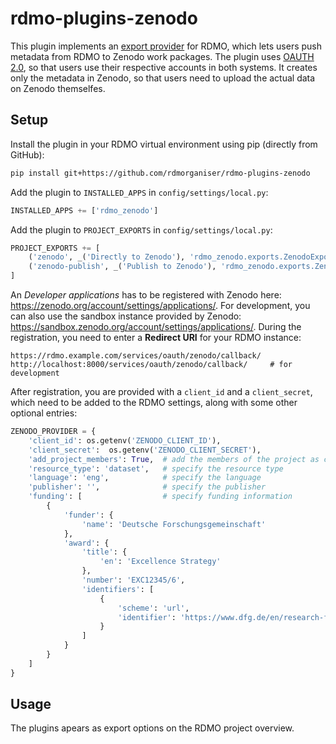 # rdmo-plugins-zenodo

This plugin implements an [export provider](https://rdmo.readthedocs.io/en/latest/plugins/index.html#export-providers) for RDMO, which lets users push metadata from RDMO to Zenodo work packages. The plugin uses [OAUTH 2.0](https://oauth.net/2/), so that users use their respective accounts in both systems. It creates only the metadata in Zenodo, so that users need to upload the actual data on Zenodo themselfes.

Setup
-----

Install the plugin in your RDMO virtual environment using pip (directly from GitHub):

```bash
pip install git+https://github.com/rdmorganiser/rdmo-plugins-zenodo
```

Add the plugin to `INSTALLED_APPS` in `config/settings/local.py`:

```python
INSTALLED_APPS += ['rdmo_zenodo']
```

Add the plugin to `PROJECT_EXPORTS` in `config/settings/local.py`:

```python
PROJECT_EXPORTS += [
    ('zenodo', _('Directly to Zenodo'), 'rdmo_zenodo.exports.ZenodoExportProvider'),
    ('zenodo-publish', _('Publish to Zenodo'), 'rdmo_zenodo.exports.ZenodoPublishProvider')
]
```

An *Developer applications* has to be registered with Zenodo here: https://zenodo.org/account/settings/applications/. For development, you can also use the sandbox instance provided by Zenodo: https://sandbox.zenodo.org/account/settings/applications/. During the registration, you need to enter a **Redirect URI** for your RDMO instance:

```
https://rdmo.example.com/services/oauth/zenodo/callback/
http://localhost:8000/services/oauth/zenodo/callback/     # for development
```

After registration, you are provided with a `client_id` and a `client_secret`, which need to be added to the RDMO settings, along with some other optional entries:

```python
ZENODO_PROVIDER = {
    'client_id': os.getenv('ZENODO_CLIENT_ID'),
    'client_secret':  os.getenv('ZENODO_CLIENT_SECRET'),
    'add_project_members': True,  # add the members of the project as creators to each dataset
    'resource_type': 'dataset',   # specify the resource type
    'language': 'eng',            # specify the language
    'publisher': '',              # specify the publisher
    'funding': [                  # specify funding information
        {
            'funder': {
                'name': 'Deutsche Forschungsgemeinschaft'
            },
            'award': {
                'title': {
                    'en': 'Excellence Strategy'
                },
                'number': 'EXC12345/6',
                'identifiers': [
                    {
                        'scheme': 'url',
                        'identifier': 'https://www.dfg.de/en/research-funding/funding-initiative/excellence-strategy'
                    }
                ]
            }
        }
    ]
}
```

Usage
-----

The plugins apears as export options on the RDMO project overview.
